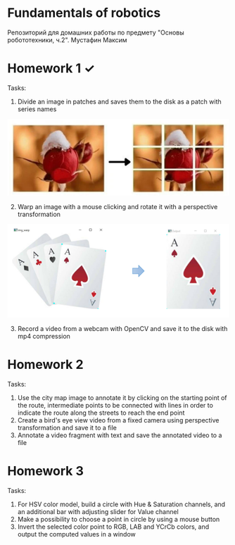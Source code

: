 # Fundamentals of robotics

Репозиторий для домашних работы по предмету "Основы робототехники, ч.2". Мустафин Максим

# Homework 1 &#10003;

Tasks:
1) Divide an image in patches and saves them to the disk as a patch with series names

![chrome_zqbM4EhIx5.png](./Images/chrome_zqbM4EhIx5.png)

2) Warp an image with a mouse clicking and rotate it with a perspective transformation

![chrome_cnzFeoyTst.png](./chrome_cnzFeoyTst.png)

3) Record a video from a webcam with OpenCV and save it to the disk with mp4 compression

# Homework 2 

Tasks:
1) Use the city map image to annotate it by clicking on the starting point of the route, intermediate points
to be connected with lines in order to indicate the route along the streets to reach the end point 
2)  Create a bird's eye view video from a fixed camera using perspective transformation and save it to a file
3) Annotate a video fragment with text and save the annotated video to a file

# Homework 3

Tasks:
1) For HSV color model, build a circle with Hue & Saturation channels, and an additional bar with adjusting slider for Value
channel
2) Make a possibility to choose a point in circle by using a mouse button
3) Invert the selected color point to RGB, LAB and YCrCb colors, and output the computed values in a window

